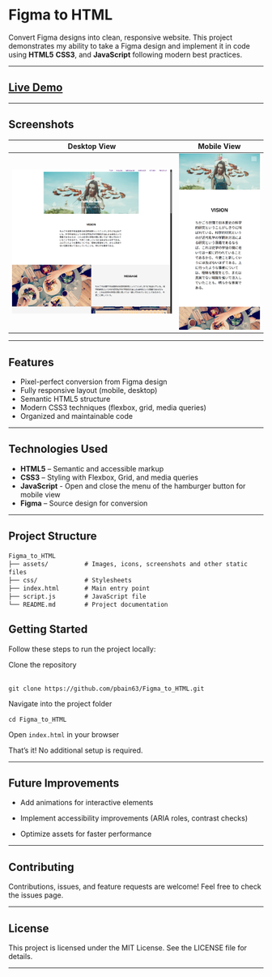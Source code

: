 # Figma to HTML

Convert Figma designs into clean, responsive website.
This project demonstrates my ability to take a Figma design and implement it in code using **HTML5** **CSS3**, and **JavaScript** following modern best practices.

---

## [Live Demo](https://pbain63.github.io/Figma_to_HTML)

---

## Screenshots

| Desktop View                                    | Mobile View                                   |
| ----------------------------------------------- | --------------------------------------------- |
| ![Desktop](assets/screenshots/desktop-view.png) | ![Mobile](assets/screenshots/mobile-view.png) |

---

## Features

- Pixel-perfect conversion from Figma design
- Fully responsive layout (mobile, desktop)
- Semantic HTML5 structure
- Modern CSS3 techniques (flexbox, grid, media queries)
- Organized and maintainable code

---

## Technologies Used

- **HTML5** – Semantic and accessible markup
- **CSS3** – Styling with Flexbox, Grid, and media queries
- **JavaScript** - Open and close the menu of the hamburger button for mobile view
- **Figma** – Source design for conversion

---

## Project Structure

```
Figma_to_HTML
├── assets/          # Images, icons, screenshots and other static files
├── css/             # Stylesheets
├── index.html       # Main entry point
├── script.js        # JavaScript file
└── README.md        # Project documentation

```

## Getting Started

Follow these steps to run the project locally:

Clone the repository

```

git clone https://github.com/pbain63/Figma_to_HTML.git
```

Navigate into the project folder

```
cd Figma_to_HTML
```

Open `index.html` in your browser

That’s it! No additional setup is required.

---

## Future Improvements

- Add animations for interactive elements

- Implement accessibility improvements (ARIA roles, contrast checks)

- Optimize assets for faster performance

---

## Contributing

Contributions, issues, and feature requests are welcome!
Feel free to check the issues page.

---

## License

This project is licensed under the MIT License. See the LICENSE file for details.

---
